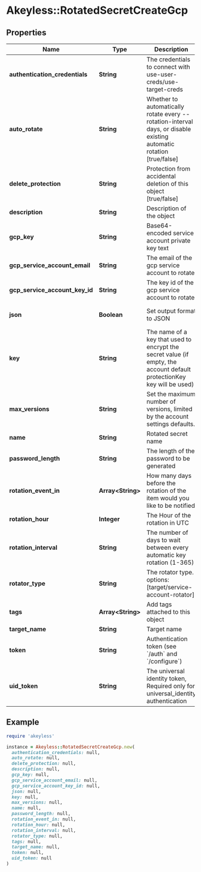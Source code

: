# Akeyless::RotatedSecretCreateGcp

## Properties

| Name | Type | Description | Notes |
| ---- | ---- | ----------- | ----- |
| **authentication_credentials** | **String** | The credentials to connect with use-user-creds/use-target-creds | [optional][default to &#39;use-user-creds&#39;] |
| **auto_rotate** | **String** | Whether to automatically rotate every --rotation-interval days, or disable existing automatic rotation [true/false] | [optional] |
| **delete_protection** | **String** | Protection from accidental deletion of this object [true/false] | [optional] |
| **description** | **String** | Description of the object | [optional] |
| **gcp_key** | **String** | Base64-encoded service account private key text | [optional] |
| **gcp_service_account_email** | **String** | The email of the gcp service account to rotate | [optional] |
| **gcp_service_account_key_id** | **String** | The key id of the gcp service account to rotate | [optional] |
| **json** | **Boolean** | Set output format to JSON | [optional][default to false] |
| **key** | **String** | The name of a key that used to encrypt the secret value (if empty, the account default protectionKey key will be used) | [optional] |
| **max_versions** | **String** | Set the maximum number of versions, limited by the account settings defaults. | [optional] |
| **name** | **String** | Rotated secret name |  |
| **password_length** | **String** | The length of the password to be generated | [optional] |
| **rotation_event_in** | **Array&lt;String&gt;** | How many days before the rotation of the item would you like to be notified | [optional] |
| **rotation_hour** | **Integer** | The Hour of the rotation in UTC | [optional] |
| **rotation_interval** | **String** | The number of days to wait between every automatic key rotation (1-365) | [optional] |
| **rotator_type** | **String** | The rotator type. options: [target/service-account-rotator] |  |
| **tags** | **Array&lt;String&gt;** | Add tags attached to this object | [optional] |
| **target_name** | **String** | Target name |  |
| **token** | **String** | Authentication token (see &#x60;/auth&#x60; and &#x60;/configure&#x60;) | [optional] |
| **uid_token** | **String** | The universal identity token, Required only for universal_identity authentication | [optional] |

## Example

```ruby
require 'akeyless'

instance = Akeyless::RotatedSecretCreateGcp.new(
  authentication_credentials: null,
  auto_rotate: null,
  delete_protection: null,
  description: null,
  gcp_key: null,
  gcp_service_account_email: null,
  gcp_service_account_key_id: null,
  json: null,
  key: null,
  max_versions: null,
  name: null,
  password_length: null,
  rotation_event_in: null,
  rotation_hour: null,
  rotation_interval: null,
  rotator_type: null,
  tags: null,
  target_name: null,
  token: null,
  uid_token: null
)
```

